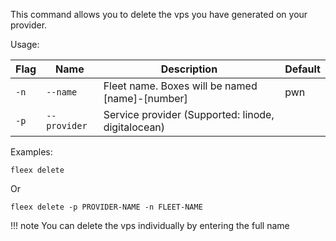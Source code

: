 This command allows you to delete the vps you have generated on your provider.

Usage:

| Flag | Name         | Description                                        | Default |
| ---- | ------------ | -------------------------------------------------- | ------- |
| `-n` | `--name`     | Fleet name. Boxes will be named [name]-[number]    | pwn     |
| `-p` | `--provider` | Service provider (Supported: linode, digitalocean) |         |


Examples:
```
fleex delete
```
Or
```
fleex delete -p PROVIDER-NAME -n FLEET-NAME
```

!!! note
    You can delete the vps individually by entering the full name